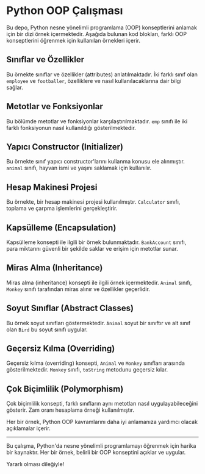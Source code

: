 # Python OOP Çalışması

Bu depo, Python nesne yönelimli programlama (OOP) konseptlerini anlamak için bir dizi örnek içermektedir. Aşağıda bulunan kod blokları, farklı OOP konseptlerini öğrenmek için kullanılan örnekleri içerir.

## Sınıflar ve Özellikler

Bu örnekte sınıflar ve özellikler (attributes) anlatılmaktadır. İki farklı sınıf olan `employee` ve `footballer`, özelliklere ve nasıl kullanılacaklarına dair bilgi sağlar.

## Metotlar ve Fonksiyonlar

Bu bölümde metotlar ve fonksiyonlar karşılaştırılmaktadır. `emp` sınıfı ile iki farklı fonksiyonun nasıl kullanıldığı gösterilmektedir.

## Yapıcı Constructor (Initializer)

Bu örnekte sınıf yapıcı constructor'larını kullanma konusu ele alınmıştır. `animal` sınıfı, hayvan ismi ve yaşını saklamak için kullanılır.

## Hesap Makinesi Projesi

Bu örnekte, bir hesap makinesi projesi kullanılmıştır. `Calculator` sınıfı, toplama ve çarpma işlemlerini gerçekleştirir.

## Kapsülleme (Encapsulation)

Kapsülleme konsepti ile ilgili bir örnek bulunmaktadır. `BankAccount` sınıfı, para miktarını güvenli bir şekilde saklar ve erişim için metotlar sunar.

## Miras Alma (Inheritance)

Miras alma (inheritance) konsepti ile ilgili örnek içermektedir. `Animal` sınıfı, `Monkey` sınıfı tarafından miras alınır ve özellikler geçerlidir.

## Soyut Sınıflar (Abstract Classes)

Bu örnek soyut sınıfları göstermektedir. `Animal` soyut bir sınıftır ve alt sınıf olan `Bird` bu soyut sınıfı uygular.

## Geçersiz Kılma (Overriding)

Geçersiz kılma (overriding) konsepti, `Animal` ve `Monkey` sınıfları arasında gösterilmektedir. `Monkey` sınıfı, `toString` metodunu geçersiz kılar.

## Çok Biçimlilik (Polymorphism)

Çok biçimlilik konsepti, farklı sınıfların aynı metotları nasıl uygulayabileceğini gösterir. Zam oranı hesaplama örneği kullanılmıştır.

Her bir örnek, Python OOP kavramlarını daha iyi anlamanıza yardımcı olacak açıklamalar içerir.

--- 

Bu çalışma, Python'da nesne yönelimli programlamayı öğrenmek için harika bir kaynaktır. Her bir örnek, belirli bir OOP konseptini açıklar ve uygular.

Yararlı olması dileğiyle!
